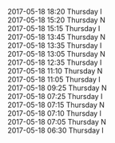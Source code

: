 2017-05-18 18:20 Thursday  I  
2017-05-18 15:20 Thursday  N  
2017-05-18 15:15 Thursday  I  
2017-05-18 13:45 Thursday  N  
2017-05-18 13:35 Thursday  I  
2017-05-18 13:05 Thursday  N  
2017-05-18 12:35 Thursday  I  
2017-05-18 11:10 Thursday  N  
2017-05-18 11:05 Thursday  I  
2017-05-18 09:25 Thursday  N  
2017-05-18 07:25 Thursday  I  
2017-05-18 07:15 Thursday  N  
2017-05-18 07:10 Thursday  I  
2017-05-18 07:05 Thursday  N  
2017-05-18 06:30 Thursday  I  
